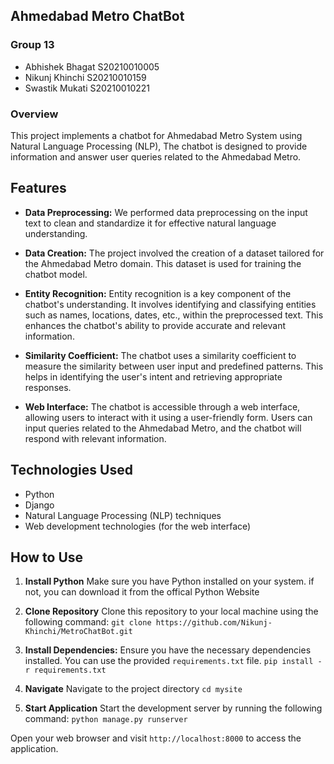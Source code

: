## Ahmedabad Metro ChatBot

### Group 13

- Abhishek Bhagat S20210010005
- Nikunj Khinchi  S20210010159
- Swastik Mukati  S20210010221

### Overview
This project implements a chatbot for Ahmedabad Metro System using Natural Language Processing (NLP), The chatbot is designed to provide information and answer user queries related to the Ahmedabad Metro.

## Features

- **Data Preprocessing:**
  We performed data preprocessing on the input text to clean and standardize it for effective natural language understanding.

- **Data Creation:**
  The project involved the creation of a dataset tailored for the Ahmedabad Metro domain. This dataset is used for training the chatbot model.

- **Entity Recognition:**
  Entity recognition is a key component of the chatbot's understanding. It involves identifying and classifying entities such as names, locations, dates, etc., within the preprocessed text. This enhances the chatbot's ability to provide accurate and relevant information.

- **Similarity Coefficient:**
  The chatbot uses a similarity coefficient to measure the similarity between user input and predefined patterns. This helps in identifying the user's intent and retrieving appropriate responses.

- **Web Interface:**
  The chatbot is accessible through a web interface, allowing users to interact with it using a user-friendly form. Users can input queries related to the Ahmedabad Metro, and the chatbot will respond with relevant information.

## Technologies Used

- Python
- Django
- Natural Language Processing (NLP) techniques
- Web development technologies (for the web interface)

## How to Use

1. **Install Python**
    Make sure you have Python installed on your system. if not, you can download it from the offical Python Website

2. **Clone Repository**
    Clone this repository to your local machine using the following command:
    `git clone https://github.com/Nikunj-Khinchi/MetroChatBot.git`

3. **Install Dependencies:**
    Ensure you have the necessary dependencies installed. You can use the provided `requirements.txt` file. `pip install -r requirements.txt`

4. **Navigate**
    Navigate to the project directory
    `cd mysite`

5. **Start Application**
    Start the development server by running the following command:
    `python manage.py runserver`

Open your web browser and visit `http://localhost:8000` to access the application.